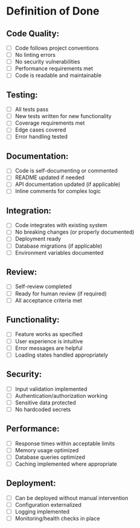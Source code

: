 # Definition of Done

## Code Quality:

- [ ] Code follows project conventions
- [ ] No linting errors
- [ ] No security vulnerabilities
- [ ] Performance requirements met
- [ ] Code is readable and maintainable

## Testing:

- [ ] All tests pass
- [ ] New tests written for new functionality
- [ ] Coverage requirements met
- [ ] Edge cases covered
- [ ] Error handling tested

## Documentation:

- [ ] Code is self-documenting or commented
- [ ] README updated if needed
- [ ] API documentation updated (if applicable)
- [ ] Inline comments for complex logic

## Integration:

- [ ] Code integrates with existing system
- [ ] No breaking changes (or properly documented)
- [ ] Deployment ready
- [ ] Database migrations (if applicable)
- [ ] Environment variables documented

## Review:

- [ ] Self-review completed
- [ ] Ready for human review (if required)
- [ ] All acceptance criteria met

## Functionality:

- [ ] Feature works as specified
- [ ] User experience is intuitive
- [ ] Error messages are helpful
- [ ] Loading states handled appropriately

## Security:

- [ ] Input validation implemented
- [ ] Authentication/authorization working
- [ ] Sensitive data protected
- [ ] No hardcoded secrets

## Performance:

- [ ] Response times within acceptable limits
- [ ] Memory usage optimized
- [ ] Database queries optimized
- [ ] Caching implemented where appropriate

## Deployment:

- [ ] Can be deployed without manual intervention
- [ ] Configuration externalized
- [ ] Logging implemented
- [ ] Monitoring/health checks in place

